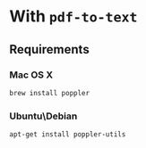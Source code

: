 # With `pdf-to-text`

## Requirements
### Mac OS X
```bash
brew install poppler
```

### Ubuntu\Debian
```bash
apt-get install poppler-utils
```
